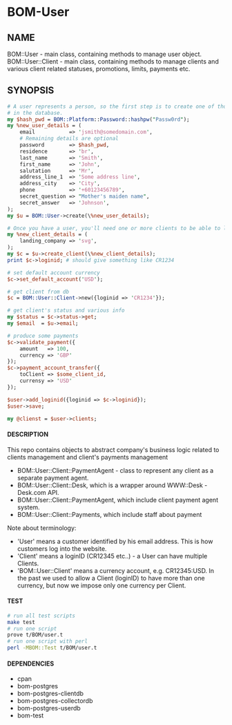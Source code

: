 # BOM-User

## NAME

BOM::User - main class, containing methods to manage user object.
BOM::User::Client - main class, containing methods to manage clients and various client related statuses, promotions, limits, payments etc. 

## SYNOPSIS

```perl
# A user represents a person, so the first step is to create one of those
# in the database.
my $hash_pwd = BOM::Platform::Password::hashpw("Passw0rd");
my %new_user_details = (
    email           => 'jsmith@somedomain.com',
    # Remaining details are optional
    password        => $hash_pwd,
    residence       => 'br',
    last_name       => 'Smith',
    first_name      => 'John',
    salutation      => 'Mr',
    address_line_1  => 'Some address line',
    address_city    => 'City',
    phone           => '+60123456789',
    secret_question => "Mother's maiden name",
    secret_answer   => 'Johnson',
);
my $u = BOM::User->create(\%new_user_details);

# Once you have a user, you'll need one or more clients to be able to log in or trade
my %new_client_details = (
    landing_company => 'svg',
);
my $c = $u->create_client(\%new_client_details);
print $c->loginid; # should give something like CR1234

# set default account currency
$c->set_default_account('USD');

# get client from db
$c = BOM::User::Client->new({loginid => 'CR1234'});

# get client's status and various info
my $status = $c->status->get;
my $email  = $u->email;

# produce some payments
$c->validate_payment({
    amount   => 100,
    currency => 'GBP'
});
$c->payment_account_transfer({
    toClient => $some_client_id,
    currensy => 'USD'
});

$user->add_loginid({loginid => $c->loginid});
$user->save;

my @clienst = $user->clients;

```
#### DESCRIPTION

This repo contains objects to abstract company's business logic related to clients management and client's payments management

* BOM::User::Client::PaymentAgent - class to represent any client as a separate payment agent.
* BOM::User::Client::Desk, which is a wrapper around WWW::Desk - Desk.com API.
* BOM::User::Client::PaymentAgent, which include client payment agent system.
* BOM::User::Client::Payments, which include staff about payment

Note about terminology:

* 'User' means a customer identified by his email address. This is how customers log into the website.
* 'Client' means a loginID (CR12345 etc..) - a User can have multiple Clients.
* 'BOM::User::Client' means a currency account, e.g. CR12345:USD. In the past we used to allow a Client (loginID) to have more than one currency, but now we impose only one currency per Client.

#### TEST
```bash
# run all test scripts
make test
# run one script
prove t/BOM/user.t
# run one script with perl
perl -MBOM::Test t/BOM/user.t
```

#### DEPENDENCIES

* cpan
* bom-postgres
* bom-postgres-clientdb
* bom-postgres-collectordb
* bom-postgres-userdb
* bom-test

